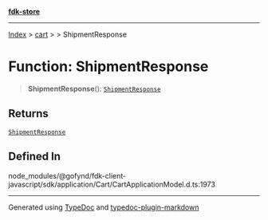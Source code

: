[**fdk-store**](../../../README.md)
***

[Index](../../../API.md) > [cart](../../README.md) > [<internal>](../README.md) > ShipmentResponse

# Function: ShipmentResponse

> **ShipmentResponse**(): [`ShipmentResponse`](../type-aliases/type-alias.ShipmentResponse.md)

## Returns

[`ShipmentResponse`](../type-aliases/type-alias.ShipmentResponse.md)

## Defined In

node\_modules/@gofynd/fdk-client-javascript/sdk/application/Cart/CartApplicationModel.d.ts:1973

***
Generated using [TypeDoc](https://typedoc.org/) and [typedoc-plugin-markdown](https://www.npmjs.com/package/typedoc-plugin-markdown)
